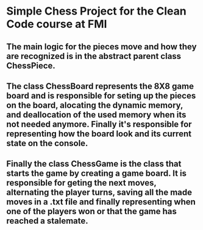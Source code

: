 
# Simple Chess Project for the Clean Code course at FMI

## The main logic for the pieces move and how they are recognized is in the abstract parent class ChessPiece.

## The class ChessBoard represents the 8X8 game board and is responsible for seting up the pieces on the board, alocating the dynamic memory, and deallocation of the used memory when its not needed anymore. Finally it's responsible for representing how the board look and its current state on the console.

## Finally the class ChessGame is the class that starts the game by creating a game board. It is responsible for geting the next moves, alternating the player turns, saving all the made moves in a .txt file and finally representing when one of the players won or that the game has reached a stalemate.
